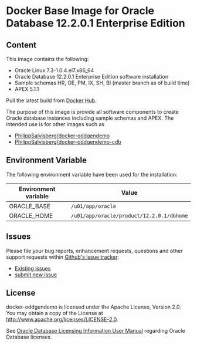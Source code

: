 # Docker Base Image for Oracle Database 12.2.0.1 Enterprise Edition

## Content

This image contains the following:

* Oracle Linux 7.3-1.0.4.el7.x86_64
* Oracle Database 12.2.0.1 Enterprise Edition software installation
* Sample schemas HR, OE, PM, IX, SH, BI (master branch as of build time)
* APEX 5.1.1
	
Pull the latest build from [Docker Hub](https://hub.docker.com/r/phsalvisberg/oracle12ee/).

The purpose of this image is provide all software components to create Oracle database instances including sample schemas and APEX. The intended use is for other images such as

   * [PhilippSalvisberg/docker-oddgendemo](https://github.com/PhilippSalvisberg/docker-oddgendemo)
   * [PhilippSalvisberg/docker-oddgendemo-cdb](https://github.com/PhilippSalvisberg/docker-oddgendemo-cdb)
    
## Environment Variable

The following environment variable have been used for the installation:

Environment variable | Value
-------------------- | -------------
ORACLE_BASE | ```/u01/app/oracle```
ORACLE_HOME | ```/u01/app/oracle/product/12.2.0.1/dbhome```

## Issues

Please file your bug reports, enhancement requests, questions and other support requests within [Github's issue tracker](https://help.github.com/articles/about-issues/): 

* [Existing issues](https://github.com/PhilippSalvisberg/docker-oracle12ee/issues)
* [submit new issue](https://github.com/PhilippSalvisberg/docker-oracle12ee/issues/new)

## License

docker-oddgendemo is licensed under the Apache License, Version 2.0. You may obtain a copy of the License at <http://www.apache.org/licenses/LICENSE-2.0>. 

See [Oracle Database Licensing Information User Manual](http://docs.oracle.com/database/121/DBLIC/editions.htm#DBLIC109) regarding Oracle Database licenses.
